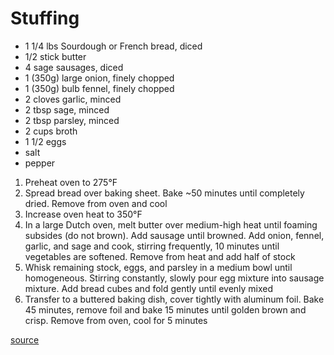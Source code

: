 # Stuffing

* 1 1/4 lbs Sourdough or French bread, diced
* 1/2 stick butter
* 4 sage sausages, diced
* 1 (350g) large onion, finely chopped
* 1 (350g) bulb fennel, finely chopped
* 2 cloves garlic, minced
* 2 tbsp sage, minced
* 2 tbsp parsley, minced
* 2 cups broth
* 1 1/2 eggs
* salt
* pepper

1. Preheat oven to 275°F
1. Spread bread over baking sheet. Bake ~50 minutes until completely dried. Remove from oven and cool
1. Increase oven heat to 350°F
2. In a large Dutch oven, melt butter over medium-high heat until foaming subsides (do not brown). Add sausage until browned. Add onion, fennel, garlic, and sage and cook, stirring frequently, 10 minutes until vegetables are softened. Remove from heat and add half of stock
3. Whisk remaining stock, eggs, and parsley in a medium bowl until homogeneous. Stirring constantly, slowly pour egg mixture into sausage mixture. Add bread cubes and fold gently until evenly mixed
4. Transfer to a buttered baking dish, cover tightly with aluminum foil. Bake 45 minutes, remove foil and bake 15 minutes until golden brown and crisp. Remove from oven, cool for 5 minutes

[source](https://www.seriouseats.com/recipes/2010/11/classic-sage-and-sausage-stuffing-or-dressing-recipe.html)
